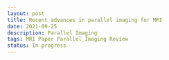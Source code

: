 ```yaml
---
layout: post
title: Recent advances in parallel imaging for MRI
date: 2021-09-25
description: Parallel Imaging
tags: MRI Paper Parallel_Imaging Review
status: In progress
---
```

